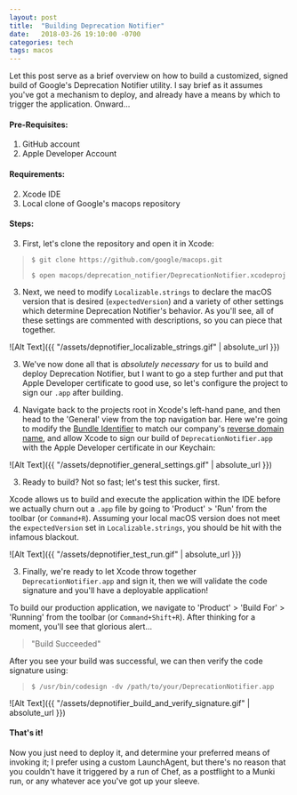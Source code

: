 ```yaml
---
layout: post
title:  "Building Deprecation Notifier"
date:   2018-03-26 19:10:00 -0700
categories: tech
tags: macos
---
```


Let this post serve as a brief overview on how to build a customized, signed build of Google's Deprecation Notifier utility. I say brief as it assumes you've got a mechanism to deploy, and already have a means by which to trigger the application. Onward...

#### Pre-Requisites:

1. GitHub account
1. Apple Developer Account

#### Requirements:

2. Xcode IDE
2. Local clone of Google's macops repository

#### Steps:

3. First, let's clone the repository and open it in Xcode:
 >`$ git clone https://github.com/google/macops.git`
 >
 >`$ open macops/deprecation_notifier/DeprecationNotifier.xcodeproj`

3. Next, we need to modify `Localizable.strings` to declare the macOS version that is desired (`expectedVersion`) and a variety of other settings which determine Deprecation Notifier's behavior. As you'll see, all of these settings are commented with descriptions, so you can piece that together.

 ![Alt Text]({{ "/assets/depnotifier_localizable_strings.gif" | absolute_url }})

3. We've now done all that is _absolutely necessary_ for us to build and deploy Deprecation Notifier, but I want to go a step further and put that Apple Developer certificate to good use, so let's configure the project to sign our `.app` after building.

3. Navigate back to the projects root in Xcode's left-hand pane, and then head to the 'General' view from the top navigation bar. Here we're going to modify the [Bundle Identifier](https://cocoacasts.com/what-are-app-ids-and-bundle-identifiers/) to match our company's [reverse domain name](https://en.wikipedia.org/wiki/Reverse_domain_name_notation), and allow Xcode to sign our build of `DeprecationNotifier.app` with the Apple Developer certificate in our Keychain:

 ![Alt Text]({{ "/assets/depnotifier_general_settings.gif" | absolute_url }})

3. Ready to build? Not so fast; let's test this sucker, first.

 Xcode allows us to build and execute the application within the IDE before we actually churn out a `.app` file by going to 'Product' > 'Run' from the toolbar (or `Command+R`). Assuming your local macOS version does not meet the `expectedVersion` set in `Localizable.strings`, you should be hit with the infamous blackout.

 ![Alt Text]({{ "/assets/depnotifier_test_run.gif" | absolute_url }})

3. Finally, we're ready to let Xcode throw together `DeprecationNotifier.app` and sign it, then we will validate the code signature and you'll have a deployable application!

 To build our production application, we navigate to 'Product' > 'Build For' > 'Running' from the toolbar (or `Command+Shift+R`). After thinking for a moment, you'll see that glorious alert...

 > "Build Succeeded"

 After you see your build was successful, we can then verify the code signature using:

 > `$ /usr/bin/codesign -dv /path/to/your/DeprecationNotifier.app`

 ![Alt Text]({{ "/assets/depnotifier_build_and_verify_signature.gif" | absolute_url }})

 #### That's it!

 Now you just need to deploy it, and determine your preferred means of invoking it; I prefer using a custom LaunchAgent, but there's no reason that you couldn't have it triggered by a run of Chef, as a postflight to a Munki run, or any whatever ace you've got up your sleeve.
